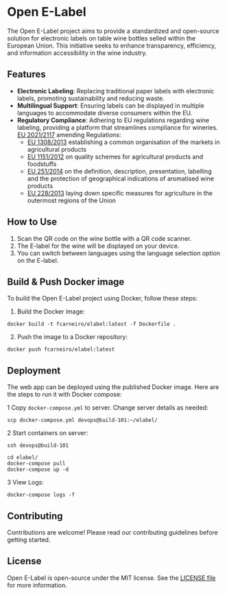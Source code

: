 # Open E-Label

The Open E-Label project aims to provide a standardized and open-source solution for electronic labels on table wine bottles selled within the European Union. This initiative seeks to enhance transparency, efficiency, and information accessibility in the wine industry.

## Features

- **Electronic Labeling**: Replacing traditional paper labels with electronic labels, promoting sustainability and reducing waste.
- **Multilingual Support**: Ensuring labels can be displayed in multiple languages to accommodate diverse consumers within the EU.
- **Regulatory Compliance**: Adhering to EU regulations regarding wine labeling, providing a platform that streamlines compliance for wineries. [EU 2021/2117](https://eur-lex.europa.eu/legal-content/EN/TXT/?uri=CELEX%3A02021R2117-20211206) amending Regulations:
	- [EU 1308/2013](https://eur-lex.europa.eu/legal-content/EN/TXT/?uri=CELEX%3A02013R1308-20231208&qid=1701283989850) establishing a common organisation of the markets in agricultural products
	- [EU 1151/2012](https://eur-lex.europa.eu/legal-content/EN/TXT/?uri=CELEX%3A02012R1151-20220608&qid=1701284230571) on quality schemes for agricultural products and foodstuffs
	- [EU 251/2014](https://eur-lex.europa.eu/legal-content/EN/TXT/?uri=CELEX%3A02014R0251-20231208&qid=1701284265305) on the definition, description, presentation, labelling and the protection of geographical indications of aromatised wine products
	- [EU 228/2013](https://eur-lex.europa.eu/legal-content/EN/TXT/?uri=CELEX%3A02013R0228-20211207&qid=1701284298071) laying down specific measures for agriculture in the outermost regions of the Union

## How to Use

1. Scan the QR code on the wine bottle with a QR code scanner.
2. The E-label for the wine will be displayed on your device.
3. You can switch between languages using the language selection option on the E-label.

## Build & Push Docker image

To build the Open E-Label project using Docker, follow these steps:

1. Build the Docker image:

```shell
docker build -t fcarneiro/elabel:latest -f Dockerfile .
```

2. Push the image to a Docker repository:

```shell
docker push fcarneiro/elabel:latest
```

## Deployment

The web app can be deployed using the published Docker image. Here are the steps to run it with Docker compose:

1 Copy `docker-compose.yml` to server. Change server details as needed:

```shell
scp docker-compose.yml devops@build-101:~/elabel/
```

2 Start containers on server:

```shell
ssh devops@build-101

cd elabel/
docker-compose pull
docker-compose up -d
```

3 View Logs:

```shell
docker-compose logs -f
```

## Contributing

Contributions are welcome! Please read our contributing guidelines before getting started.

## License

Open E-Label is open-source under the MIT license. See the [LICENSE file](LICENSE.txt) for more information.
